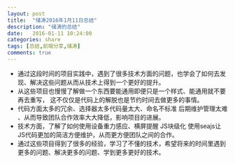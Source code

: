 ```yaml
---
layout: post
title:  "储涛2016年1月11日总结"
description: "储涛的总结"
date:   2016-01-11 10:24:00
categories: share
tags: [总结,前端分享,储涛]
comments: true
---
```


* 通过这段时间的项目实践中，遇到了很多技术方面的问题，也学会了如何去发现、解决这些问题从而从技术上得到一个更好的提升。
* 从这些项目也慢慢了解做一个东西要能通用即便只是一个样式、能通用就不要再去重写， 这不仅仅是代码上的解脱也是节约时间去做更多的事情。
* 代码方面太多的冗余、选择器太多代码量太大、命名不标准 后期维护管理太难 、从而导致团队合作效率大大降低，影响项目的进展。
* 技术方面，了解了如何使用设备重力感应、横屏提醒 JS块级化 使用seajs让JS代码更加的简洁方便维护，从而更方便团队之间的合作。
* 通过这些项目得到了很多的经验，学习了不懂的技术，希望将来的时间里遇到更多的问题、解决更多的问题、学到更多更好的技术。